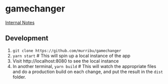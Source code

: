 # gamechanger

[Internal Notes](https://docs.google.com/document/d/15PUhXF8u_wGSiHQk6wRjTm4MRwB9dL8adje4I3jl8KI/edit)

## Development

1. `git clone https://github.com/murribu/gamechanger`
1. `yarn start` # This will spin up a local instance of the app
1. Visit http://localhost:8080 to see the local instance
1. In another terminal, `yarn build` # This will watch the appropriate files and do a production build on each change, and put the result in the `dist` folder.
